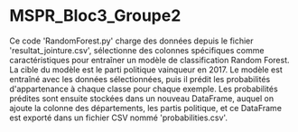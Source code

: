 # MSPR_Bloc3_Groupe2
 Ce code 'RandomForest.py' charge des données depuis le fichier 'resultat_jointure.csv', sélectionne des colonnes spécifiques comme caractéristiques pour entraîner un modèle de classification Random Forest. 
 La cible du modèle est le parti politique vainqueur en 2017.
 Le modèle est entraîné avec les données sélectionnées, puis il prédit les probabilités d'appartenance à chaque classe pour chaque exemple. Les probabilités prédites sont ensuite stockées dans un nouveau 
 DataFrame, auquel on ajoute la colonne des départements, les partis politique, et ce DataFrame est exporté dans un fichier CSV nommé 'probabilities.csv'.



